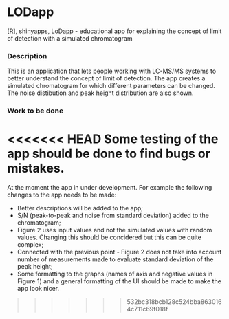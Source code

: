 # LODapp
[R], shinyapps, LoDapp - educational app for explaining the concept of limit of detection with a simulated chromatogram

### Description
This is an application that lets people working with LC-MS/MS systems to better understand the concept of limit of detection. The app creates a simulated chromatogram for which different parameters can be changed. The noise distibution and peak height distribution are also shown.

### Work to be done
<<<<<<< HEAD
Some testing of the app should be done to find bugs or mistakes.
=======
At the moment the app in under development. For example the following changes to the app needs to be made:
* Better descriptions will be added to the app;
* S/N (peak-to-peak and noise from standard deviation) added to the chromatogram;
* Figure 2 uses input values and not the simulated values with random values. Changing this should be concidered but this can be quite complex;
* Connected with the previous point - Figure 2 does not take into account number of measurements made to evaluate standard deviation of the peak height;
* Some formatting to the graphs (names of axis and negative values in Figure 1) and a general formatting of the UI should be made to make the app look nicer.
>>>>>>> 532bc318bcb128c524bba8630164c711c69f018f
